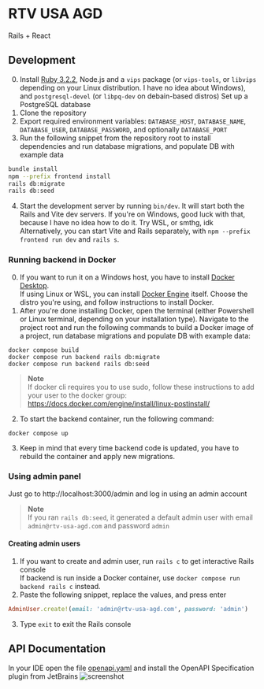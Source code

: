 # RTV USA AGD
Rails + React

## Development
0. Install [Ruby 3.2.2](https://www.ruby-lang.org/en/documentation/installation/), Node.js and a `vips` package (or `vips-tools`, or `libvips` depending on your Linux distribution. I have no idea about Windows), and `postgresql-devel` (or `libpq-dev` on debain-based distros)
   Set up a PostgreSQL database
1. Clone the repository
2. Export required environment variables: `DATABASE_HOST`, `DATABASE_NAME`, `DATABASE_USER`, `DATABASE_PASSWORD`, and optionally `DATABASE_PORT`
3. Run the following snippet from the repository root to install dependencies and run database migrations, and populate DB with example data
```sh
bundle install
npm --prefix frontend install
rails db:migrate
rails db:seed
```
4. Start the development server by running `bin/dev`. It will start both the Rails and Vite dev servers. If you're on Windows, good luck with that, because I have no idea how to do it. Try WSL, or smthg, idk  
   Alternatively, you can start Vite and Rails separately, with `npm --prefix frontend run dev` and `rails s`.

### Running backend in Docker
0. If you want to run it on a Windows host, you have to install [Docker Desktop](https://docs.docker.com/desktop/install/windows-install/).  
   If using Linux or WSL, you can install [Docker Engine](https://docs.docker.com/engine/install/#server) itself. Choose the distro you're using, and follow instructions to install Docker.
1. After you're done installing Docker, open the terminal (either Powershell or Linux terminal, depending on your installation type). Navigate to the project root and run the following commands to build a Docker image of a project, run database migrations and populate DB with example data:
```shell
docker compose build
docker compose run backend rails db:migrate
docker compose run backend rails db:seed
```
> **Note**  
> If docker cli requires you to use sudo, follow these instructions to add your user to the docker group:
> https://docs.docker.com/engine/install/linux-postinstall/

2. To start the backend container, run the following command:
```shell
docker compose up
```

3. Keep in mind that every time backend code is updated, you have to rebuild the container and apply new migrations.

### Using admin panel
Just go to http://localhost:3000/admin and log in using an admin account

> **Note**  
> If you ran `rails db:seed`, it generated a default admin user with email `admin@rtv-usa-agd.com` and password `admin`

#### Creating admin users
1. If you want to create and admin user, run `rails c` to get interactive Rails console  
   If backend is run inside a Docker container, use `docker compose run backend rails c` instead.
2. Paste the following snippet, replace the values, and press enter
```rb
AdminUser.create!(email: 'admin@rtv-usa-agd.com', password: 'admin')
```
3. Type `exit` to exit the Rails console

## API Documentation
In your IDE open the file [openapi.yaml](openapi.yaml) and install the OpenAPI Specification plugin from JetBrains
![screenshot](https://cdn.discordapp.com/attachments/969317854635769929/1091670517859242014/image.png)
